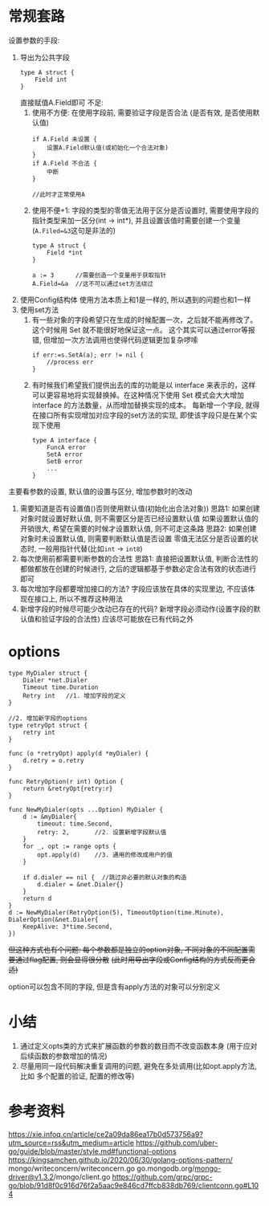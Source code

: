 # 常规套路

设置参数的手段:
1. 导出为公共字段
    ```
    type A struct {
        Field int
    }
    ```
    直接赋值A.Field即可
    不足: 
    1. 使用不方便: 在使用字段前, 需要验证字段是否合法 (是否有效, 是否使用默认值)
        ```
        if A.Field 未设置 {
            设置A.Field默认值(或初始化一个合法对象)
        }
        if A.Field 不合法 {
            中断
        }

        //此时才正常使用A
        ```
    2. 使用不便+1: 字段的类型的零值无法用于区分是否设置时, 需要使用字段的指针类型来加一区分(int -> int*), 并且设置该值时需要创建一个变量(`A.Filed=&3`这句是非法的)
        ```
        type A struct {
            Field *int
        }

        a := 3      //需要创造一个变量用于获取指针
        A.Field=&a  //这不可以通过set方法绕过
        ```
2. 使用Config结构体
    使用方法本质上和1是一样的, 所以遇到的问题也和1一样
3. 使用set方法
    1. 有一些对象的字段希望只在生成的时候配置一次，之后就不能再修改了。这个时候用 Set 就不能很好地保证这一点。
        这个其实可以通过error等报错, 但增加一次方法调用也使得代码逻辑更加复杂啰嗦
        ```
        if err:=s.SetA(a); err != nil {
            //process err
        }
        ```
    2. 有时候我们希望我们提供出去的库的功能是以 interface 来表示的，这样可以更容易地将实现替换掉。在这种情况下使用 Set 模式会大大增加 interface 的方法数量，从而增加替换实现的成本。
        每新增一个字段, 就得在接口所有实现增加对应字段的set方法的实现, 即使该字段只是在某个实现下使用
        ```
        type A interface {
            FuncA error
            SetA error
            SetB error
            ...
        }
        ```


主要看参数的设置, 默认值的设置与区分, 增加参数时的改动


1. 需要知道是否有设置值()否则使用默认值(初始化出合法对象))
    思路1: 如果创建对象时就设置好默认值, 则不需要区分是否已经设置默认值
        如果设置默认值的开销很大, 希望在需要的时候才设置默认值, 则不可走这条路
    思路2: 如果创建对象时未设置默认值, 则需要判断默认值是否设置
        零值无法区分是否设置的状态时, 一般用指针代替(比如`int` -> `int8`)        
2. 每次使用前都需要判断参数的合法性
    思路1: 直接把设置默认值, 判断合法性的都做都放在创建的时候进行, 之后的逻辑都基于参数必定合法有效的状态进行即可
3. 每次增加字段都要增加接口的方法?
    字段应该放在具体的实现里边, 不应该体现在接口上, 所以不推荐这种用法
4. 新增字段的时候尽可能少改动已存在的代码? 
    新增字段必须动作(设置字段的默认值和验证字段的合法性) 应该尽可能放在已有代码之外

# options

```
type MyDialer struct {
	Dialer *net.Dialer
	Timeout time.Duration
	Retry int   //1. 增加字段的定义
}

//2. 增加新字段的options
type retryOpt struct {
	retry int
}

func (o *retryOpt) apply(d *myDialer) {
	d.retry = o.retry
}

func RetryOption(r int) Option {
	return &retryOpt{retry:r}
}

func NewMyDialer(opts ...Option) MyDialer {
	d := &myDialer{
		timeout: time.Second,
		retry: 2,       //2. 设置新增字段默认值
	}
	for _, opt := range opts {
		opt.apply(d)    //3. 通用的修改成用户的值
	}

	if d.dialer == nil {  //跳过非必要的默认对象的构造
		d.dialer = &net.Dialer{}
	}
	return d
}
d := NewMyDialer(RetryOption(5), TimeoutOption(time.Minute), DialerOption(&net.Dialer{
	KeepAlive: 3*time.Second,
})
```

~~但这种方式也有个问题: 每个参数都是独立的option对象, 不同对象的不同配置需要通过flag配置, 则会显得很分散~~
~~(此时用导出字段或Config结构的方式反而更合适)~~

option可以包含不同的字段, 但是含有apply方法的对象可以分别定义

<!-- # 使用Config结构

```
func NewClient(opts ...*options.ClientOptions) (*Client, error) {
    clientOpt := options.MergeClientOptions(opts...)    //合并不同的配置

    client := &Client{}
    client.configure(clientOpt) //让配置生效

    if client.deployment == nil {
        //new deployment
    }

    return client, err
}
``` -->

# 小结

1. 通过定义opts类的方式来扩展函数的参数的数目而不改变函数本身 (用于应对后续函数的参数增加的情况)
2. 尽量用同一段代码解决重复调用的问题, 避免在多处调用(比如opt.apply方法, 比如 多个配置的验证, 配置的修改等)

# 参考资料

https://xie.infoq.cn/article/ce2a09da86ea17b0d573756a9?utm_source=rss&utm_medium=article
https://github.com/uber-go/guide/blob/master/style.md#functional-options
https://kingsamchen.github.io/2020/06/30/golang-options-pattern/
mongo/writeconcern/writeconcern.go 
go.mongodb.org/mongo-driver@v1.3.2/mongo/client.go
https://github.com/grpc/grpc-go/blob/91d8f0c916d76f2a5aac9e846cd7ffcb838db769/clientconn.go#L104
